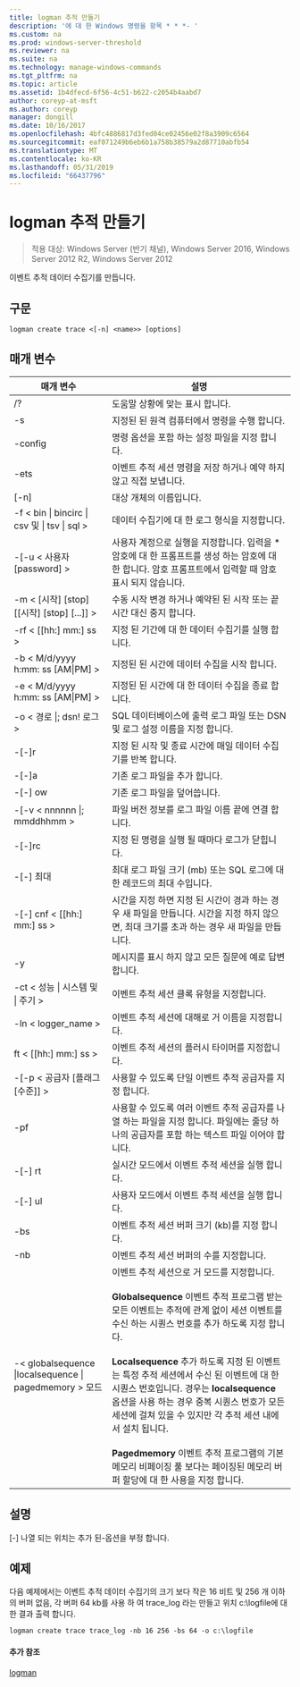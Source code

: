 ```yaml
---
title: logman 추적 만들기
description: '에 대 한 Windows 명령을 항목 * * *- '
ms.custom: na
ms.prod: windows-server-threshold
ms.reviewer: na
ms.suite: na
ms.technology: manage-windows-commands
ms.tgt_pltfrm: na
ms.topic: article
ms.assetid: 1b4dfecd-6f56-4c51-b622-c2054b4aabd7
author: coreyp-at-msft
ms.author: coreyp
manager: dongill
ms.date: 10/16/2017
ms.openlocfilehash: 4bfc4886817d3fed04ce02456e02f8a3909c6564
ms.sourcegitcommit: eaf071249b6eb6b1a758b38579a2d87710abfb54
ms.translationtype: MT
ms.contentlocale: ko-KR
ms.lasthandoff: 05/31/2019
ms.locfileid: "66437796"
---
```

# <a name="logman-create-trace"></a>logman 추적 만들기

>적용 대상: Windows Server (반기 채널), Windows Server 2016, Windows Server 2012 R2, Windows Server 2012

이벤트 추적 데이터 수집기를 만듭니다.  

## <a name="syntax"></a>구문  
```  
logman create trace <[-n] <name>> [options]  
```  
## <a name="parameters"></a>매개 변수  

|                         매개 변수                          |                                                                                                                                                                                                                                                                                                                                설명                                                                                                                                                                                                                                                                                                                                |
|------------------------------------------------------------|---------------------------------------------------------------------------------------------------------------------------------------------------------------------------------------------------------------------------------------------------------------------------------------------------------------------------------------------------------------------------------------------------------------------------------------------------------------------------------------------------------------------------------------------------------------------------------------------------------------------------------------------------------------------------|
|                             /?                             |                                                                                                                                                                                                                                                                                                                     도움말 상황에 맞는 표시 합니다.                                                                                                                                                                                                                                                                                                                      |
|                     -s <computer name>                     |                                                                                                                                                                                                                                                                                                           지정된 된 원격 컴퓨터에서 명령을 수행 합니다.                                                                                                                                                                                                                                                                                                           |
|                      -config <value>                       |                                                                                                                                                                                                                                                                                                          명령 옵션을 포함 하는 설정 파일을 지정 합니다.                                                                                                                                                                                                                                                                                                          |
|                            -ets                            |                                                                                                                                                                                                                                                                                               이벤트 추적 세션 명령을 저장 하거나 예약 하지 않고 직접 보냅니다.                                                                                                                                                                                                                                                                                                |
|                        [-n] <name>                         |                                                                                                                                                                                                                                                                                                                        대상 개체의 이름입니다.                                                                                                                                                                                                                                                                                                                         |
|      -f < bin &#124; bincirc &#124; csv 및 &#124; tsv &#124; sql >      |                                                                                                                                                                                                                                                                                                             데이터 수집기에 대 한 로그 형식을 지정합니다.                                                                                                                                                                                                                                                                                                              |
|                  -[-u < 사용자 [password] >                   |                                                                                                                                                                                                                                                  사용자 계정으로 실행을 지정합니다. 입력을 \* 암호에 대 한 프롬프트를 생성 하는 암호에 대 한 합니다. 암호 프롬프트에서 입력할 때 암호 표시 되지 않습니다.                                                                                                                                                                                                                                                  |
|         -m < [시작] [stop] [[시작] [stop] [...]] >         |                                                                                                                                                                                                                                                                                                 수동 시작 변경 하거나 예약된 된 시작 또는 끝 시간 대신 중지 합니다.                                                                                                                                                                                                                                                                                                  |
|                     -rf < [[hh:] mm:] ss >                     |                                                                                                                                                                                                                                                                                                         지정 된 기간에 대 한 데이터 수집기를 실행 합니다.                                                                                                                                                                                                                                                                                                          |
|             -b < M/d/yyyy h:mm: ss [AM&#124;PM] >              |                                                                                                                                                                                                                                                                                                               지정된 된 시간에 데이터 수집을 시작 합니다.                                                                                                                                                                                                                                                                                                                |
|             -e < M/d/yyyy h:mm: ss [AM&#124;PM] >              |                                                                                                                                                                                                                                                                                                                지정된 된 시간에 대 한 데이터 수집을 종료 합니다.                                                                                                                                                                                                                                                                                                                 |
|                   -o < 경로 &#124;; dsn! 로그 >                   |                                                                                                                                                                                                                                                                                               SQL 데이터베이스에 출력 로그 파일 또는 DSN 및 로그 설정 이름을 지정 합니다.                                                                                                                                                                                                                                                                                                |
|                           -[-]r                            |                                                                                                                                                                                                                                                                                                   지정 된 시작 및 종료 시간에 매일 데이터 수집기를 반복 합니다.                                                                                                                                                                                                                                                                                                   |
|                           -[-]a                            |                                                                                                                                                                                                                                                                                                                      기존 로그 파일을 추가 합니다.                                                                                                                                                                                                                                                                                                                      |
|                           -[-] ow                           |                                                                                                                                                                                                                                                                                                                      기존 로그 파일을 덮어씁니다.                                                                                                                                                                                                                                                                                                                      |
|                -[-v < nnnnnn &#124;; mmddhhmm >                |                                                                                                                                                                                                                                                                                                    파일 버전 정보를 로그 파일 이름 끝에 연결 합니다.                                                                                                                                                                                                                                                                                                    |
|                       -[-]rc <task>                        |                                                                                                                                                                                                                                                                                                          지정 된 명령을 실행 될 때마다 로그가 닫힙니다.                                                                                                                                                                                                                                                                                                           |
|                      -[-] 최대 <value>                       |                                                                                                                                                                                                                                                                                                  최대 로그 파일 크기 (mb) 또는 SQL 로그에 대 한 레코드의 최대 수입니다.                                                                                                                                                                                                                                                                                                   |
|                   -[-] cnf < [[hh:] mm:] ss >                   |                                                                                                                                                                                                                                                      시간을 지정 하면 지정 된 시간이 경과 하는 경우 새 파일을 만듭니다. 시간을 지정 하지 않으면, 최대 크기를 초과 하는 경우 새 파일을 만듭니다.                                                                                                                                                                                                                                                      |
|                             -y                             |                                                                                                                                                                                                                                                                                                              메시지를 표시 하지 않고 모든 질문에 예로 답변 합니다.                                                                                                                                                                                                                                                                                                               |
|             -ct < 성능 &#124; 시스템 및 &#124; 주기 >              |                                                                                                                                                                                                                                                                                                               이벤트 추적 세션 클록 유형을 지정합니다.                                                                                                                                                                                                                                                                                                               |
|                     -ln < logger_name >                      |                                                                                                                                                                                                                                                                                                            이벤트 추적 세션에 대해로 거 이름을 지정합니다.                                                                                                                                                                                                                                                                                                            |
|                     ft < [[hh:] mm:] ss >                     |                                                                                                                                                                                                                                                                                                              이벤트 추적 세션의 플러시 타이머를 지정합니다.                                                                                                                                                                                                                                                                                                               |
|              -[-p < 공급자 [플래그 [수준]] >              |                                                                                                                                                                                                                                                                                                            사용할 수 있도록 단일 이벤트 추적 공급자를 지정 합니다.                                                                                                                                                                                                                                                                                                             |
|                       -pf <filename>                       |                                                                                                                                                                                                                                                                    사용할 수 있도록 여러 이벤트 추적 공급자를 나열 하는 파일을 지정 합니다. 파일에는 줄당 하나의 공급자를 포함 하는 텍스트 파일 이어야 합니다.                                                                                                                                                                                                                                                                    |
|                           -[-] rt                           |                                                                                                                                                                                                                                                                                                              실시간 모드에서 이벤트 추적 세션을 실행 합니다.                                                                                                                                                                                                                                                                                                               |
|                           -[-] ul                           |                                                                                                                                                                                                                                                                                                                 사용자 모드에서 이벤트 추적 세션을 실행 합니다.                                                                                                                                                                                                                                                                                                                 |
|                        -bs <value>                         |                                                                                                                                                                                                                                                                                                           이벤트 추적 세션 버퍼 크기 (kb)를 지정 합니다.                                                                                                                                                                                                                                                                                                            |
|                       -nb <min max>                        |                                                                                                                                                                                                                                                                                                           이벤트 추적 세션 버퍼의 수를 지정합니다.                                                                                                                                                                                                                                                                                                            |
| -< globalsequence &#124;localsequence &#124; pagedmemory > 모드 | 이벤트 추적 세션으로 거 모드를 지정합니다.<br /><br />**Globalsequence** 이벤트 추적 프로그램 받는 모든 이벤트는 추적에 관계 없이 세션 이벤트를 수신 하는 시퀀스 번호를 추가 하도록 지정 합니다.<br /><br />**Localsequence** 추가 하도록 지정 된 이벤트는 특정 추적 세션에서 수신 된 이벤트에 대 한 시퀀스 번호입니다. 경우는 **localsequence** 옵션을 사용 하는 경우 중복 시퀀스 번호가 모든 세션에 걸쳐 있을 수 있지만 각 추적 세션 내에서 설치 됩니다.<br /><br />**Pagedmemory** 이벤트 추적 프로그램의 기본 메모리 비페이징 풀 보다는 페이징된 메모리 버퍼 할당에 대 한 사용을 지정 합니다. |

## <a name="remarks"></a>설명  
[-] 나열 되는 위치는 추가 된-옵션을 부정 합니다.  
## <a name="BKMK_examples"></a>예제  
다음 예제에서는 이벤트 추적 데이터 수집기의 크기 보다 작은 16 비트 및 256 개 이하의 버퍼 없음, 각 버퍼 64 kb를 사용 하 여 trace_log 라는 만들고 위치 c:\logfile에 대 한 결과 출력 합니다.  
```  
logman create trace trace_log -nb 16 256 -bs 64 -o c:\logfile  
```  
#### <a name="additional-references"></a>추가 참조  
[logman](logman.md)  
